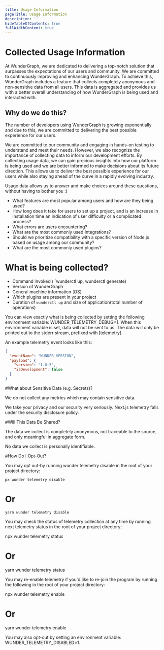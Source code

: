 ```yaml
---
title: Usage Information
pageTitle: Usage Information
description: ''
hideTableOfContents: true
fullWidthContent: true
---
```


# Collected Usage Information

At WunderGraph, we are dedicated to delivering a top-notch solution that surpasses the expectations of our users and community. We are committed to continuously improving and enhancing WunderGraph. To achieve this, WunderGraph includes a feature that collects completely anonymous and non-sensitive data from all users. This data is aggregated and provides us with a better overall understanding of how WunderGraph is being used and interacted with.

## Why do we do this?

The number of developers using WunderGraph is growing exponentially and due to this, we are committed to delivering the best possible experience for our users.

We are committed to our community and engaging in hands-on testing to understand and meet their needs. However, we also recognize the importance of collecting data to inform our development efforts. By collecting usage data, we can gain precious insights into how our platform is being used and we are better informed to make decisions about its future direction. This allows us to deliver the best possible experience for our users while also staying ahead of the curve in a rapidly evolving industry.

Usage data allows us to answer and make choices around these questions, without having to bother you :)

- What features are most popular among users and how are they being used?
- How long does it take for users to set up a project, and is an increase in installation time an indication of user difficulty or a complicated process?
- What errors are users encountering?
- What are the most commonly used Integrations?
- Should we prioritize compatibility with a specific version of Node.js based on usage among our community?
- What are the most commonly used plugins?

# What is being collected?

- Command Invoked ( `wunderctl up, wunderctl generate)
- Version of WunderGraph
- General machine information (OS)
- Which plugins are present in your project
- Duration of `wunderctl up` and size of application(total number of operations)

You can view exactly what is being collected by setting the following environment variable: WUNDER_TELEMETRY_DEBUG=1. When this environment variable is set, data will not be sent to us. The data will only be printed out to the stderr stream, prefixed with [telemetry].

An example telemetry event looks like this:

```JSON
{
  "eventName": "WUNDER_VERSION",
  "payload": {
    "version": "1.0.5",
    "isDevelopment": false
  }
}
```

#What about Sensitive Data (e.g. Secrets)?

We do not collect any metrics which may contain sensitive data.

We take your privacy and our security very seriously. Next.js telemetry falls under the security disclosure policy.

#Will This Data Be Shared?

The data we collect is completely anonymous, not traceable to the source, and only meaningful in aggregate form.

No data we collect is personally identifiable.

#How Do I Opt-Out?

You may opt out-by running wunder telemetry disable in the root of your project directory:

`px wunder telemetry disable`

# Or

`yarn wunder telemetry disable`

You may check the status of telemetry collection at any time by running next telemetry status in the root of your project directory:

npx wunder telemetry status

# Or

yarn wunder telemetry status

You may re-enable telemetry if you'd like to re-join the program by running the following in the root of your project directory:

npx wunder telemetry enable

# Or

yarn wunder telemetry enable

You may also opt-out by setting an environment variable: WUNDER_TELEMETRY_DISABLED=1.
